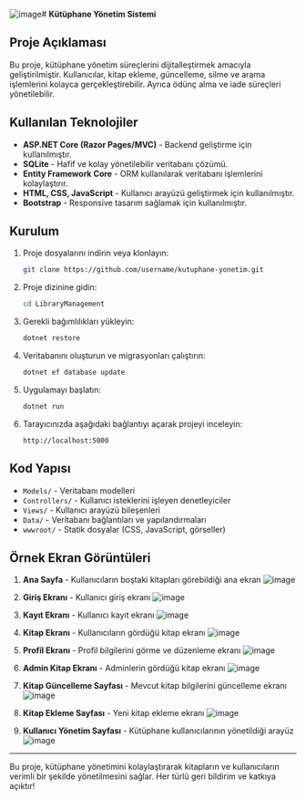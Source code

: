 ![image](https://github.com/user-attachments/assets/05ea511e-c5c0-4ca3-9231-5710ea0b2119)# **Kütüphane Yönetim Sistemi**

## **Proje Açıklaması**
Bu proje, kütüphane yönetim süreçlerini dijitalleştirmek amacıyla geliştirilmiştir. Kullanıcılar, kitap ekleme, güncelleme, silme ve arama işlemlerini kolayca gerçekleştirebilir. Ayrıca ödünç alma ve iade süreçleri yönetilebilir.

## **Kullanılan Teknolojiler**
- **ASP.NET Core (Razor Pages/MVC)** - Backend geliştirme için kullanılmıştır.
- **SQLite** - Hafif ve kolay yönetilebilir veritabanı çözümü.
- **Entity Framework Core** - ORM kullanılarak veritabanı işlemlerini kolaylaştırır.
- **HTML, CSS, JavaScript** - Kullanıcı arayüzü geliştirmek için kullanılmıştır.
- **Bootstrap** - Responsive tasarım sağlamak için kullanılmıştır.

## **Kurulum**
1. Proje dosyalarını indirin veya klonlayın:
   ```sh
   git clone https://github.com/username/kutuphane-yonetim.git
   ```
2. Proje dizinine gidin:
   ```sh
   cd LibraryManagement
   ```
3. Gerekli bağımlılıkları yükleyin:
   ```sh
   dotnet restore
   ```
4. Veritabanını oluşturun ve migrasyonları çalıştırın:
   ```sh
   dotnet ef database update
   ```
5. Uygulamayı başlatın:
   ```sh
   dotnet run
   ```
6. Tarayıcınızda aşağıdaki bağlantıyı açarak projeyi inceleyin:
   ```
   http://localhost:5000
   ```

## **Kod Yapısı**
- `Models/` - Veritabanı modelleri
- `Controllers/` - Kullanıcı isteklerini işleyen denetleyiciler
- `Views/` - Kullanıcı arayüzü bileşenleri
- `Data/` - Veritabanı bağlantıları ve yapılandırmaları
- `wwwroot/` - Statik dosyalar (CSS, JavaScript, görseller)

## **Örnek Ekran Görüntüleri**
1. **Ana Sayfa** - Kullanıcıların boştaki kitapları görebildiği ana ekran
![image](https://github.com/user-attachments/assets/13589d63-de31-4717-a4f4-0016778f917a)

2. **Giriş Ekranı** - Kullanıcı giriş ekranı
![image](https://github.com/user-attachments/assets/abd6c899-3b95-4408-b6a1-31b9fec726ca)

4. **Kayıt Ekranı** - Kullanıcı kayıt ekranı
![image](https://github.com/user-attachments/assets/5c4e7cf9-052f-4888-b81d-29c4f5820d55)

5. **Kitap Ekranı** - Kullanıcıların gördüğü kitap ekranı
![image](https://github.com/user-attachments/assets/c7ef0dc4-a3a3-42f0-a568-85395f070a4d)

6. **Profil Ekranı** - Profil bilgilerini görme ve düzenleme ekranı
![image](https://github.com/user-attachments/assets/281d3d26-e91f-4234-8230-5fa541daddf8)

7. **Admin Kitap Ekranı** - Adminlerin gördüğü kitap ekranı
![image](https://github.com/user-attachments/assets/d8be83f0-542e-4a48-ba99-0b22523ab8a3)

8. **Kitap Güncelleme Sayfası** - Mevcut kitap bilgilerini güncelleme ekranı
![image](https://github.com/user-attachments/assets/813c431a-6c00-4899-893e-1a5ff0cb0dfa)

9. **Kitap Ekleme Sayfası** - Yeni kitap ekleme ekranı
![image](https://github.com/user-attachments/assets/ea8494ec-4ffd-4a35-9772-7faec2baf76b)

10. **Kullanıcı Yönetim Sayfası** - Kütüphane kullanıcılarının yönetildiği arayüz
![image](https://github.com/user-attachments/assets/c42c1737-92fe-4272-81a7-fc5be0055ee7)

---

Bu proje, kütüphane yönetimini kolaylaştırarak kitapların ve kullanıcıların verimli bir şekilde yönetilmesini sağlar. Her türlü geri bildirim ve katkıya açıktır!

